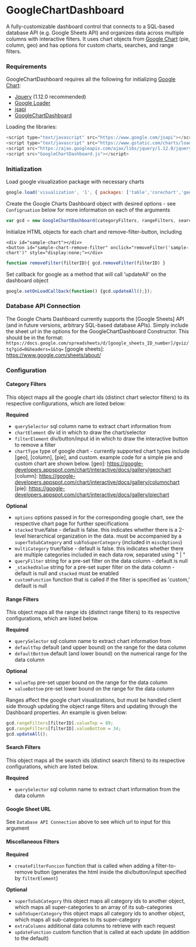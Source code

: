 # GoogleChartDashboard
A fully-customizable dashboard control that connects to a SQL-based database API (e.g. Google Sheets API) and organizes data across multiple columns with interactive filters. It uses chart objects from [Google Chart] (pie, column, geo) and has options for custom charts, searches, and range filters.

### Requirements
GoogleChartDashboard requires all the following for initializing [Google Chart]:
* [Jquery] (1.12.0 recommended)
* [Google Loader]
* [jsapi]
* [GoogleChartDashboard]

[google chart]: https://developers.google.com/chart/
[jquery]: https://ajax.googleapis.com/ajax/libs/jquery/1.12.0/jquery.min.js
[google loader]: https://www.gstatic.com/charts/loader.js
[jsapi]: https://www.google.com/jsapi
[googlechartdashboard]: https://github.com/mekmarriott/GoogleChartDashboard

Loading the libraries:
```javascript
<script type="text/javascript" src="https://www.google.com/jsapi"></script>
<script type="text/javascript" src="https://www.gstatic.com/charts/loader.js"></script>
<script src="https://ajax.googleapis.com/ajax/libs/jquery/1.12.0/jquery.min.js"></script>
<script src="GoogleChartDashboard.js"></script>
```
### Initialization
Load google visualization package with necessary charts
```javascript 
google.load('visualization', '1', { packages: ['table','corechart','geochart'] }); 
```
Create the Google Charts Dashboard object with desired options - see `Configruation` below for more information on each of the arguments
```javascript
var gcd = new GoogleChartDashboard(categoryFilters, rangeFilters, searchFilters, sheetTableURL, miscOptions);
```
Initialize HTML objects for each chart and remove-filter-button, including
```
<div id="sample-chart"></div>
<button id="sample-chart-remove-filter" onclick="removeFilter('sample-chart')" style="display:none;"></div>
```
```javascript
function removeFilter(filterID){ gcd.removeFilter(filterID) }
```
Set callback for google as a method that will call 'updateAll' on the dashboard object 
```javascript
google.setOnLoadCallback(function() {gcd.updateAll();});
```
### Database API Connection
The Google Charts Dashboard currently supports the [Google Sheets] API (and in future versions, arbitrary SQL-based database APIs). Simply include the sheet url in the options for the GoogleChartDashboard Constructor. This should be in the format: `https://docs.google.com/spreadsheets/d/[google_sheets_ID_number]/gviz/tq?gid=0&headers=1&tq=`
[google sheets]: https://www.google.com/sheets/about/

### Configuration
#### Category Filters
This object maps all the google chart ids (distinct chart selector filters) to its respective configurations, which are listed below:

**Required**
* `querySelector` sql column name to extract chart information from
* `chartElement` div id in which to draw the chart/selector
* `filterElement` div/button/input id in which to draw the interactive button to remove a filter
* `chartType` type of google chart - currently supported chart types include [geo], [column], [pie], and custom. example code for a simple pie and custom chart are shown below. 
[geo]: https://google-developers.appspot.com/chart/interactive/docs/gallery/geochart
[column]: https://google-developers.appspot.com/chart/interactive/docs/gallery/columnchart
[pie]: https://google-developers.appspot.com/chart/interactive/docs/gallery/piechart

**Optional**
* `options` options passed in for the corresponding google chart, see the respective chart page for further specifications
* `stacked` true/false - default is false. this indicates whether there is a 2-level hierarchical organization in the data. must be accompanied by a `superToSubCategory` and `subToSuperCategory` (included in `miscOptions`)
* `multiCategory` true/false - default is false. this indicates whether there are multiple categories included in each data row, separated using " | "
* `queryFilter` string for a pre-set filter on the data column - default is null
* `_stackedValue` string for a pre-set super filter on the data column - default is null and `stacked` must be enabled
* `customFunction` function that is called if the filter is specified as 'custom,' default is null

#### Range Filters
This object maps all the range ids (distinct range filters) to its respective configurations, which are listed below.

**Required**
* `querySelector` sql column name to extract chart information from
* `defaultTop` default (and upper bound) on the range for the data column
* `defaultBottom` default (and lower bound) on the numerical range for the data column

**Optional**
* `valueTop` pre-set upper bound on the range for the data column
* `valueBottom` pre-set lower bound on the range for the data column

Ranges affect the google chart visualizations, but must be handled client side through updating the object range filters and updating through the Dashboard properties. An example is given below:
```javascript
gcd.rangeFilters[filterID].valueTop = 89;
gcd.rangeFilters[filterID].valueBottom = 34;
gcd.updateAll();
```

#### Search Filters
This object maps all the search ids (distinct search filters) to its respective configurations, which are listed below.

**Required**
* `querySelector` sql column name to extract chart information from the data column

#### Google Sheet URL
See `Database API Connection` above to see which url to input for this argument

#### Miscellaneous Filters
**Required**
* `createFilterFuncion` function that is called when adding a filter-to-remove button (generates the html inside the div/button/input specified by `filterElement`)

**Optional**
* `superToSubCategory` this object maps all category ids to another object, which maps all super-categories to an array of its sub-categories
* `subToSuperCategory` this object maps all category ids to another object, which maps all sub-categories to its super-category
* `extraColumns` additional data columns to retrieve with each request
* `updateFunction` custom function that is called at each update (in addition to the default)

